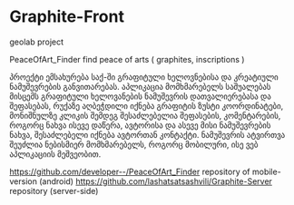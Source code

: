 # Graphite-Front
geolab project

PeaceOfArt_Finder find peace of arts ( graphites, inscriptions )

პროექტი ემსახურება საქ-ში გრაფიტული ხელოვნებისა და კრეატიული ნამუშევრების განვითარებას. აპლიკაცია მომხმარებელს საშუალებას მისცემს გრაფიტული ხელოვანების ნამუშევრის დათვალიერებასა და შეფასებას, რუქაზე აღბეჭდილი იქნება გრაფიტის ზუსტი კოორდინატები, მონიშნულზე კლიკის შემდეგ შესაძლებელია შეფასების, კომენტარების, როგორც ნახვა ისევე დაწერა, ავტორისა და ასევე მისი ნამუშევრების ნახვა, შესაძლებელი იქნება ავტორთან კონტაქტი. ნამუშევრის ატვირთვა შეუძლია ნებისმიერ მომხმარებელს, როგორც მობილური, ისე ვებ აპლიკაციის მეშვეობით.

https://github.com/developer--/PeaceOfArt_Finder repository of mobile-version (android) https://github.com/lashatsatsashvili/Graphite-Server repository (server-side)
